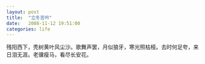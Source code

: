 ```yaml
---
layout: post
title:  "立冬苦吟"
date:   2008-11-12 19:51:00
categories: life
---
```


残阳西下，秃树黄叶风尘沙。歌舞声罢，月似狼牙，寒光照枯桠。去时何足夸，来日泪无涯。老骥瘦马，看尽长安花。
